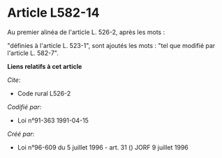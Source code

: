 # Article L582-14

Au premier alinéa de l'article L. 526-2, après les mots :

"définies à l'article L. 523-1", sont ajoutés les mots : "tel que modifié par l'article L. 582-7".

**Liens relatifs à cet article**

_Cite_:

  - Code rural L526-2

_Codifié par_:

  - Loi n°91-363 1991-04-15

_Créé par_:

  - Loi n°96-609 du 5 juillet 1996 - art. 31 () JORF 9 juillet 1996
